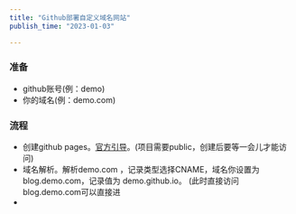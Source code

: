 ```yaml
---
title: "Github部署自定义域名网站"
publish_time: "2023-01-03"

---
```



### 准备
- github账号(例：demo) 
- 你的域名(例：demo.com)

### 流程
- 创建github pages。[官方引导](https://pages.github.com/)。(项目需要public，创建后要等一会儿才能访问)
- 域名解析。解析demo.com ，记录类型选择CNAME，域名你设置为 blog.demo.com，记录值为 demo.github.io。 (此时直接访问blog.demo.com可以直接进
-

